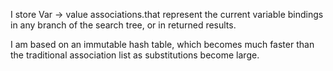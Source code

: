 I store Var -> value associations.that represent the current variable bindings in any branch of the search tree, or in returned results.

I am based on an immutable hash table, which becomes much faster than the traditional association list as substitutions become large.